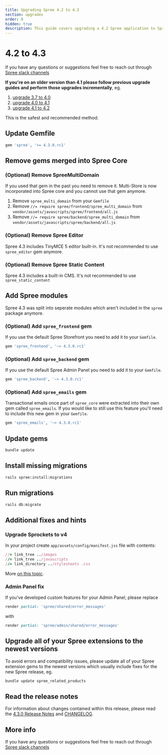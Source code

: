 ```yaml
---
title: Upgrading Spree 4.2 to 4.3
section: upgrades
order: 0
hidden: true
description: This guide covers upgrading a 4.2 Spree application to Spree 4.3.
---
```


# 4.2 to 4.3

If you have any questions or suggestions feel free to reach out through [Spree slack channels](http://slack.spreecommerce.org/)

**If you're on an older version than 4.1 please follow previous upgrade guides and perform those upgrades incrementally**, eg.

1. [upgrade 3.7 to 4.0](three-dot-seven-to-four-dot-oh.md)
2. [upgrade 4.0 to 4.1](four-dot-oh-to-four-dot-one.md)
3. [upgrade 4.1 to 4.2](four-dot-one-to-four-dot-two.md)

This is the safest and recommended method.

## Update Gemfile

```ruby
gem 'spree', '>= 4.3.0.rc1'
```

## Remove gems merged into Spree Core

### \(Optional\) Remove SpreeMultiDomain

If you used that gem in the past you need to remove it. Multi-Store is now incorporated into Spree core and you cannot use that gem anymore.

1. Remove `spree_multi_domain` from your `Gemfile`
2. Remove `//= require spree/frontend/spree_multi_domain` from `vendor/assets/javascripts/spree/frontend/all.js`
3. Remove `//= require spree/backend/spree_multi_domain` from `vendor/assets/javascripts/spree/backend/all.js`

### \(Optional\) Remove Spree Editor

Spree 4.3 includes TinyMCE 5 editor built-in. It's not recommended to use `spree_editor` gem anymore.

### \(Optional\) Remove Spree Static Content

Spree 4.3 includes a built-in CMS. It's not recommended to use `spree_static_content`

## Add Spree modules

Spree 4.3 was split into seperate modules which aren't included in the `spree` package anymore.

### \(Optional\) Add `spree_frontend` gem

If you use the default Spree Storefront you need to add it to your `Gemfile`.

```ruby
gem 'spree_frontend', '~> 4.3.0.rc1'
```

### \(Optional\) Add `spree_backend` gem

If you use the default Spree Admin Panel you need to add it to your `Gemfile`.

```ruby
gem 'spree_backend', '~> 4.3.0.rc1'
```

### \(Optional\) Add `spree_emails` gem

Transactional emails once part of `spree_core` were extracted into their own gem called `spree_emails`. If you would like to still use this feature you'll need to include this new gem in your `Gemfile`.

```ruby
gem 'spree_emails', '~> 4.3.0.rc1'
```

## Update gems

```bash
bundle update
```

## Install missing migrations

```bash
rails spree:install:migrations
```

## Run migrations

```bash
rails db:migrate
```

## Additional fixes and hints

### Upgrade Sprockets to v4

In your project create  `app/assets/config/manifest.jss` file with contents: 

```ruby
//= link_tree ../images
//= link_tree ../javascripts
//= link_directory ../stylesheets .css
```

More [on this topic](https://github.com/rails/sprockets/blob/master/UPGRADING.md#manifestjs).

### Admin Panel fix

If you've developed custom features for your Admin Panel, please replace

```ruby
render partial: 'spree/shared/error_messages'
```

with

```ruby
render partial: 'spree/admin/shared/error_messages'
```

## Upgrade all of your Spree extensions to the newest versions

To avoid errors and compatibility issues, please update all of your Spree extension gems to the newest versions which usually include fixes for the new Spree release, eg.

```bash
bundle update spree_related_products
```

## Read the release notes

For information about changes contained within this release, please read the [4.3.0 Release Notes](https://github.com/spree/spree/releases/tag/v4.3.0) and [CHANGELOG](https://github.com/spree/spree/blob/master/CHANGELOG.md).

## More info

If you have any questions or suggestions feel free to reach out through [Spree slack channels](http://slack.spreecommerce.org/)

